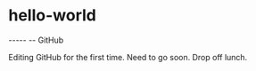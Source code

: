 # hello-world
----- -- GitHub

Editing GitHub for the first time.
Need to go soon.  Drop off lunch.

